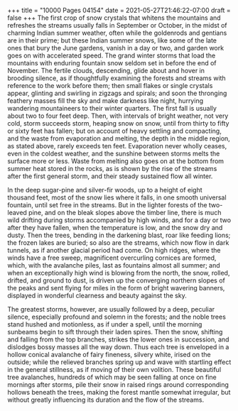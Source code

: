 +++
title = "10000 Pages 04154"
date = 2021-05-27T21:46:22-07:00
draft = false
+++
The first crop of snow crystals that whitens the mountains and refreshes the streams usually falls in September or October, in the midst of charming Indian summer weather, often while the goldenrods and gentians are in their prime; but these Indian summer snows, like some of the late ones that bury the June gardens, vanish in a day or two, and garden work goes on with accelerated speed. The grand winter storms that load the mountains with enduring fountain snow seldom set in before the end of November. The fertile clouds, descending, glide about and hover in brooding silence, as if thoughtfully examining the forests and streams with reference to the work before them; then small flakes or single crystals appear, glinting and swirling in zigzags and spirals; and soon the thronging feathery masses fill the sky and make darkness like night, hurrying wandering mountaineers to their winter quarters. The first fall is usually about two to four feet deep. Then, with intervals of bright weather, not very cold, storm succeeds storm, heaping snow on snow, until from thirty to fifty or sixty feet has fallen; but on account of heavy settling and compacting, and the waste from evaporation and melting, the depth in the middle region, as stated above, rarely exceeds ten feet. Evaporation never wholly ceases, even in the coldest weather, and the sunshine between storms melts the surface more or less. Waste from melting also goes on at the bottom from summer heat stored in the rocks, as is shown by the rise of the streams after the first general storm, and their steady sustained flow all winter.

In the deep sugar-pine and silver-fir woods, up to a height of eight thousand feet, most of the snow lies where it falls, in one smooth universal fountain, until set free in the streams. But in the lighter forests of the two-leaved pine, and on the bleak slopes above the timber line, there is much wild drifting during storms accompanied by high winds, and for a day or two after they have fallen, when the temperature is low, and the snow dry and dusty. Then the trees, bending in the darkening blast, roar like feeding lions; the frozen lakes are buried; so also are the streams, which now flow in dark tunnels, as if another glacial period had come. On high ridges, where the winds have a free sweep, magnificent overcurling cornices are formed, which, with the avalanche piles, last as fountains almost all summer; and when an exceptionally high wind is blowing from the north, the snow, rolled, drifted, and ground to dust, is driven up the converging northern slopes of the peaks and sent flying for miles in the form of bright wavering banners, displayed in wonderful clearness and beauty against the sky.

The greatest storms, however, are usually followed by a deep, peculiar silence, especially profound and solemn in the forests; and the noble trees stand hushed and motionless, as if under a spell, until the morning sunbeams begin to sift through their laden spires. Then the snow, shifting and falling from the top branches, strikes the lower ones in succession, and dislodges bossy masses all the way down. Thus each tree is enveloped in a hollow conical avalanche of fairy fineness, silvery white, irised on the outside; while the relieved branches spring up and wave with startling effect in the general stillness, as if moving of their own volition. These beautiful tree avalanches, hundreds of which may be seen falling at once on fine mornings after storms, pile their snow in raised rings around corresponding hollows beneath the trees, making the forest mantle somewhat irregular, but without greatly influencing its duration and the flow of the streams.
